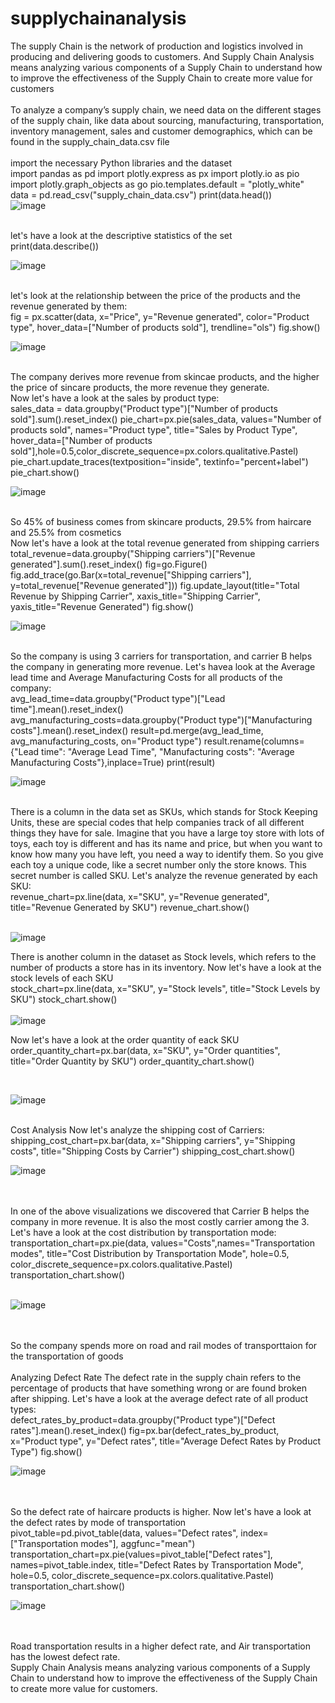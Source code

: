 # supplychainanalysis
The supply Chain is the network of production and logistics involved in producing and delivering goods to customers. And Supply Chain Analysis means analyzing various components of a Supply Chain to understand how to improve the effectiveness of the Supply Chain to create more value for customers
<br>
<br>
To analyze a company’s supply chain, we need data on the different stages of the supply chain, like data about sourcing, manufacturing, transportation, inventory management, sales and customer demographics, which can be found in the supply_chain_data.csv file
<br>
<br>
import the necessary Python libraries and the dataset
<br>
import pandas as pd
import plotly.express as px
import plotly.io as pio
import plotly.graph_objects as go
pio.templates.default = "plotly_white"
<br>
data = pd.read_csv("supply_chain_data.csv")
print(data.head())
<br>
![image](https://user-images.githubusercontent.com/95108103/230792600-895bc7fb-983a-430f-8fac-709b5d59d179.png)

<br>
let's have a look at the descriptive statistics of the set
<br>
print(data.describe())
<br>

![image](https://user-images.githubusercontent.com/95108103/230794003-f53edc28-5e9d-4195-82c9-e98bd978d926.png)




<br>
let's look at the relationship between the price of the products and the revenue generated by them:
<br>
fig = px.scatter(data, x="Price", y="Revenue generated", color="Product type", hover_data=["Number of products sold"], trendline="ols")
fig.show()
<br>

![image](https://user-images.githubusercontent.com/95108103/230794080-d05bed72-7f64-4814-b3d5-91aec62b49ef.png)




<br>
The company derives more revenue from skincae products, and the higher the price of sincare products, the more revenue they generate.
<br>
Now let's have a look at the sales by product type:
<br>
sales_data = data.groupby("Product type")["Number of products sold"].sum().reset_index()
pie_chart=px.pie(sales_data, values="Number of products sold", names="Product type", title="Sales by Product Type", hover_data=["Number of products sold"],hole=0.5,color_discrete_sequence=px.colors.qualitative.Pastel)
pie_chart.update_traces(textposition="inside", textinfo="percent+label")
pie_chart.show()
<br>


![image](https://user-images.githubusercontent.com/95108103/230794106-3222ae93-8ad4-408e-9a4e-6cca3890df6e.png)


<br>
So 45% of business comes from skincare products, 29.5% from haircare and 25.5% from cosmetics
<br>Now let's have a look at the total revenue generated from shipping carriers
<br>
total_revenue=data.groupby("Shipping carriers")["Revenue generated"].sum().reset_index()
fig=go.Figure()
fig.add_trace(go.Bar(x=total_revenue["Shipping carriers"], y=total_revenue["Revenue generated"]))
fig.update_layout(title="Total Revenue by Shipping Carrier",
                 xaxis_title="Shipping Carrier",
                 yaxis_title="Revenue Generated")
fig.show()

<br>

![image](https://user-images.githubusercontent.com/95108103/230794122-7ba8dc82-9195-43c8-bb61-99150c42111a.png)


<br>
So the company is using 3 carriers for transportation, and carrier B helps the company in generating more revenue.
Let's havea look at the Average lead time and Average Manufacturing Costs for all products of the company:
<br>
avg_lead_time=data.groupby("Product type")["Lead time"].mean().reset_index()
avg_manufacturing_costs=data.groupby("Product type")["Manufacturing costs"].mean().reset_index()
result=pd.merge(avg_lead_time, avg_manufacturing_costs, on="Product type")
result.rename(columns={"Lead time": "Average Lead Time", "Manufacturing costs": "Average Manufacturing Costs"},inplace=True)
print(result)

<br>

![image](https://user-images.githubusercontent.com/95108103/230794138-993dd014-253f-42af-a9f0-532a867fd236.png)


<br>
There is a column in the data set as SKUs, which stands for Stock Keeping Units, these are special codes that help companies track
of all different things they have for sale.  Imagine that you have a large toy store with lots of toys, each toy is different and has
its name and price, but when you want to know how many you have left, you need a way to identify them. So you give each toy a unique
code, like a secret number only the store knows.  This secret number is called SKU.  Let's analyze the revenue generated by each SKU:
<br>
revenue_chart=px.line(data, x="SKU",
                     y="Revenue generated",
                     title="Revenue Generated by SKU")
revenue_chart.show()

<br>
<br>


![image](https://user-images.githubusercontent.com/95108103/230794146-870d8e45-9243-41b6-a778-4e9e5028c7ca.png)



There is another column in the dataset as Stock levels, which refers to the number of products a store has in its inventory.
Now let's have a look at the stock levels of each SKU
<br>
stock_chart=px.line(data, x="SKU", y="Stock levels", 
                   title="Stock Levels by SKU")
stock_chart.show()
<br>
<br>
![image](https://user-images.githubusercontent.com/95108103/230793148-6dca8c23-bb0d-4576-9b79-872fafe09005.png)


Now let's have a look at the order quantity of eack SKU
<br>
order_quantity_chart=px.bar(data, x="SKU",
                           y="Order quantities",
                           title="Order Quantity by SKU")
order_quantity_chart.show()

<br>

![image](https://user-images.githubusercontent.com/95108103/230794177-b3094908-f961-4c6f-9580-9f8e7f42c5c8.png)



<br>
Cost Analysis
Now let's analyze the shipping cost of Carriers:
<br>
shipping_cost_chart=px.bar(data, x="Shipping carriers",
                          y="Shipping costs",
                          title="Shipping Costs by Carrier")
shipping_cost_chart.show()
<br>



![image](https://user-images.githubusercontent.com/95108103/230794232-26aace3f-fd21-4d1a-bd8d-028f1acbabe9.png)






<br>
<br>
In one of the above visualizations we discovered that Carrier B helps the company in more revenue.  It is also the most costly carrier among the 3.
Let's have a look at the cost distribution by transportation mode:
<br>
transportation_chart=px.pie(data,
                           values="Costs",names="Transportation modes",
                           title="Cost Distribution by Transportation Mode",
                           hole=0.5,
                           color_discrete_sequence=px.colors.qualitative.Pastel)
transportation_chart.show()
<br>
<br>

![image](https://user-images.githubusercontent.com/95108103/230793844-274b7ea5-fa9f-4d2a-b4e6-05b601a3b463.png)



<br>
<br>
So the company spends more on road and rail modes of transporttaion for the transportation of goods
<br>
<br>
Analyzing Defect Rate
The defect rate in the supply chain refers to the percentage of products that have something wrong or are found broken after shipping.
Let's have a look at the average defect rate of all product types:
<br>
defect_rates_by_product=data.groupby("Product type")["Defect rates"].mean().reset_index()
fig=px.bar(defect_rates_by_product, x="Product type", y="Defect rates",
          title="Average Defect Rates by Product Type")
fig.show()

![image](https://user-images.githubusercontent.com/95108103/230793804-cdc826e3-3074-479e-b345-30f825bfe8df.png)


<br>
<br>
So the defect rate of haircare products is higher.  Now let's have a look at the defect rates by mode of transportation
<br>
pivot_table=pd.pivot_table(data, values="Defect rates", index=["Transportation modes"], aggfunc="mean")
transportation_chart=px.pie(values=pivot_table["Defect rates"],
                           names=pivot_table.index,
                           title="Defect Rates by Transportation Mode",
                           hole=0.5,
                           color_discrete_sequence=px.colors.qualitative.Pastel)
transportation_chart.show()
<br>


![image](https://user-images.githubusercontent.com/95108103/231194425-bab3c923-3c9b-4902-ad87-a89a97bb3c5d.png)


<br>
<br>
Road transportation results in a higher defect rate, and Air transportation has the lowest defect rate.
<br>
Supply Chain Analysis means analyzing various components of a Supply Chain to understand how to improve the effectiveness of the Supply Chain to create more value for customers.






